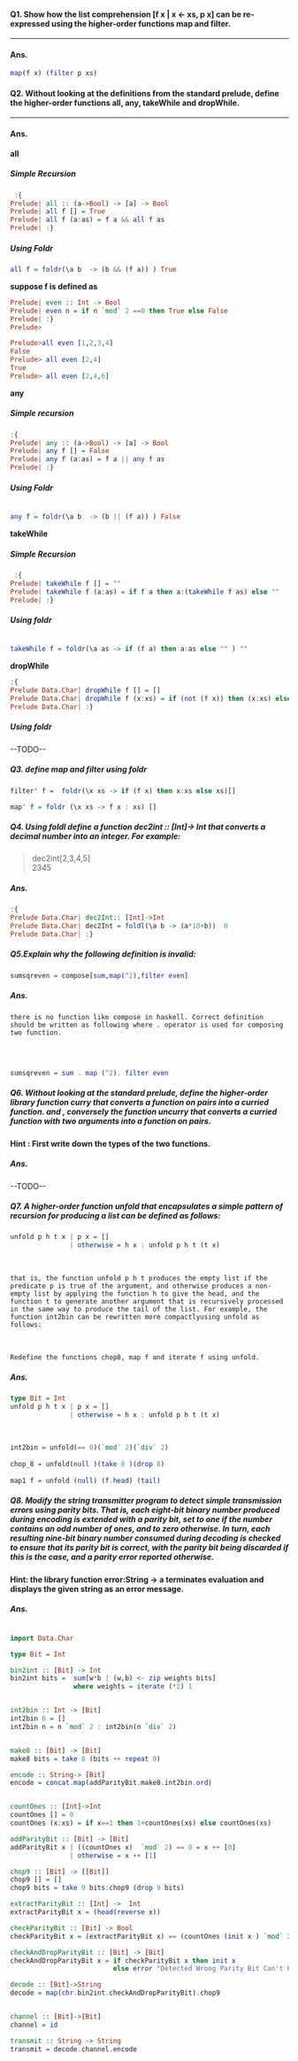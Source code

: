 #### Q1. Show how the list comprehension [f x | x <- xs, p x] can be re-expressed using the higher-order functions map and filter.

---

#### Ans.

```haskell
map(f x) (filter p xs) 

```

#### Q2. Without looking at the definitions from the standard prelude, define the higher-order functions all, any, takeWhile and dropWhile.

---

#### Ans.

**all**

##### Simple Recursion

```haskell
 :{
Prelude| all :: (a->Bool) -> [a] -> Bool
Prelude| all f [] = True
Prelude| all f (a:as) = f a && all f as
Prelude| :}

```

##### Using Foldr

```haskell
all f = foldr(\a b  -> (b && (f a)) ) True

```


**suppose f is defined as**
```haskell
Prelude| even :: Int -> Bool
Prelude| even n = if n `mod` 2 ==0 then True else False
Prelude| :}
Prelude> 
``` 

```haskell
Prelude>all even [1,2,3,4]
False
Prelude> all even [2,4]
True
Prelude> all even [2,4,6]

```

**any**

##### Simple recursion

```haskell
:{
Prelude| any :: (a->Bool) -> [a] -> Bool
Prelude| any f [] = False
Prelude| any f (a:as) = f a || any f as
Prelude| :}
```

##### Using Foldr

```haskell

any f = foldr(\a b  -> (b || (f a)) ) False

```

**takeWhile**

##### Simple Recursion

```haskell
 :{
Prelude| takeWhile f [] = "" 
Prelude| takeWhile f (a:as) = if f a then a:(takeWhile f as) else ""
Prelude| :}
```

##### Using foldr

```haskell

takeWhile f = foldr(\a as -> if (f a) then a:as else "" ) ""

```

**dropWhile**



```haskell
:{
Prelude Data.Char| dropWhile f [] = [] 
Prelude Data.Char| dropWhile f (x:xs) = if (not (f x)) then (x:xs) else dropWhile f xs
Prelude Data.Char| :}


```


##### Using foldr

--TODO--


##### Q3. define map and filter using foldr

```haskell
filter' f =  foldr(\x xs -> if (f x) then x:xs else xs)[]
```

```haskell
map' f = foldr (\x xs -> f x : xs) []
```

##### Q4. Using foldl define a function dec2int :: [Int]-> Int that converts a decimal number into an integer. For example:

>dec2int[2,3,4,5] <br/>
2345


##### Ans.

```haskell
:{
Prelude Data.Char| dec2Int:: [Int]->Int
Prelude Data.Char| dec2Int = foldl(\a b -> (a*10+b))  0
Prelude Data.Char| :}

```


##### Q5.Explain why the following definition is invalid:

```haskell
sumsqreven = compose[sum,map(^2),filter even]

```

##### Ans.

```
there is no function like compose in haskell. Correct definition should be written as following where . operator is used for composing two function.

```

<br/>

```haskell

sumsqreven = sum . map (^2). filter even
```


##### Q6. Without looking at the standard prelude, define the higher-order library function curry that converts a function on pairs into a curried function. and , conversely the function uncurry that converts a curried function with two arguments into a function on pairs.

**Hint : First write down the types of the two functions.**

##### Ans. 

--TODO--




##### Q7. A higher-order function unfold that encapsulates a simple pattern of recursion for producing a list can be defined as follows:


```haskell
unfold p h t x | p x = []
               | otherwise = h x : unfold p h t (t x)


```
<br />


```
that is, the function unfold p h t produces the empty list if the predicate p is true of the argument, and otherwise produces a non-empty list by applying the function h to give the head, and the function t to generate another argument that is recursively processed in the same way to produce the tail of the list. For example, the function int2bin can be rewritten more compactlyusing unfold as follows:

```

<br />

```
Redefine the functions chop8, map f and iterate f using unfold.

```
##### Ans.

```haskell
type Bit = Int                                                                                                                                                                
unfold p h t x | p x = []                                                                 
               | otherwise = h x : unfold p h t (t x)                                     
                                                                                           
                                                                                           
                                                                                           
int2bin = unfold(== 0)(`mod` 2)(`div` 2)                                                  
                                                                                           
chop_8 = unfold(null )(take 8 )(drop 8)                                                    
                                                                                           
map1 f = unfold (null) (f.head) (tail) 


```


##### Q8. Modify the string transmitter program to detect simple transmission errors using parity bits. That is, each eight-bit binary number produced during encoding is extended with a parity bit, set to one if the number contains an odd number of ones, and to zero otherwise. In turn, each resulting nine-bit binary number consumed during decoding is checked to ensure that its parity bit is correct, with the parity bit being discarded if this is the case, and a parity error reported otherwise.

**Hint: the library function error:String -> a terminates evaluation and displays the given string as an error message.**


##### Ans.

```haskell

import Data.Char

type Bit = Int

bin2int :: [Bit] -> Int
bin2int bits =  sum[w*b | (w,b) <- zip weights bits]
                where weights = iterate (*2) 1


int2bin :: Int -> [Bit]
int2bin 0 = []
int2bin n = n `mod` 2 : int2bin(n `div` 2)


make8 :: [Bit] -> [Bit]
make8 bits = take 8 (bits ++ repeat 0)

encode :: String-> [Bit]
encode = concat.map(addParityBit.make8.int2bin.ord)


countOnes :: [Int]->Int
countOnes [] = 0
countOnes (x:xs) = if x==1 then 1+countOnes(xs) else countOnes(xs) 

addParityBit :: [Bit] -> [Bit]
addParityBit x | ((countOnes x)  `mod` 2) == 0 = x ++ [0]
               | otherwise = x ++ [1]

chop9 :: [Bit] -> [[Bit]]
chop9 [] = []
chop9 bits = take 9 bits:chop9 (drop 9 bits)

extractParityBit :: [Int] ->  Int
extractParityBit x = (head(reverse x))

checkParityBit :: [Bit] -> Bool
checkParityBit x = (extractParityBit x) == (countOnes (init x ) `mod` 2)

checkAndDropParityBit :: [Bit] -> [Bit]
checkAndDropParityBit x = if checkParityBit x then init x
                          else error "Detected Wrong Parity Bit Can't Proceed"

decode :: [Bit]->String
decode = map(chr.bin2int.checkAndDropParityBit).chop9


channel :: [Bit]->[Bit]
channel = id

transmit :: String -> String
transmit = decode.channel.encode

```
